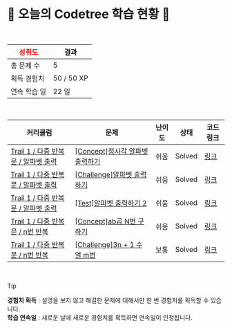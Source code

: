 # 🌲 오늘의 Codetree 학습 현황 🌲

<br />

| <span style="color:red;display:block;text-align:center;"> **성취도**</span> | 결과 |
|---|---|
| 총 문제 수 | 5 |
| 획득 경험치 | 50 / 50 XP |
| 연속 학습 일 | 22 일 |

<br />

|커리큘럼|문제|난이도|상태|코드 링크|
|---|---|---|---|---|
|[Trail 1 / 다중 반복문 / 알파벳 출력](https://www.codetree.ai/trail-info/novice-low/)|[[Concept]정사각 알파벳 출력하기](https://www.codetree.ai/trails/complete/curated-cards/intro-print-alpabet-in-square/)|쉬움|Solved|[링크](https://github.com/GreedSpirit/Algorithm/blob/main/250410/%EC%A0%95%EC%82%AC%EA%B0%81%20%EC%95%8C%ED%8C%8C%EB%B2%B3%20%EC%B6%9C%EB%A0%A5%ED%95%98%EA%B8%B0/print-alpabet-in-square.cpp)|
|[Trail 1 / 다중 반복문 / 알파벳 출력](https://www.codetree.ai/trail-info/novice-low/)|[[Challenge]알파벳 출력하기](https://www.codetree.ai/trails/complete/curated-cards/challenge-print-alphabet/)|쉬움|Solved|[링크](https://github.com/GreedSpirit/Algorithm/blob/main/250410/%EC%95%8C%ED%8C%8C%EB%B2%B3%20%EC%B6%9C%EB%A0%A5%ED%95%98%EA%B8%B0/print-alphabet.cpp)|
|[Trail 1 / 다중 반복문 / 알파벳 출력](https://www.codetree.ai/trail-info/novice-low/)|[[Test]알파벳 출력하기 2](https://www.codetree.ai/trails/complete/curated-cards/test-print-alphabet-2/)|쉬움|Solved|[링크](https://github.com/GreedSpirit/Algorithm/blob/main/250410/%EC%95%8C%ED%8C%8C%EB%B2%B3%20%EC%B6%9C%EB%A0%A5%ED%95%98%EA%B8%B0%202/print-alphabet-2.cpp)|
|[Trail 1 / 다중 반복문 / n번 반복](https://www.codetree.ai/trail-info/novice-low/)|[[Concept]ab곱 N번 구하기](https://www.codetree.ai/trails/complete/curated-cards/intro-a-multiple-b-n-times/)|쉬움|Solved|[링크](https://github.com/GreedSpirit/Algorithm/blob/main/250410/ab%EA%B3%B1%20N%EB%B2%88%20%EA%B5%AC%ED%95%98%EA%B8%B0/a-multiple-b-n-times.cpp)|
|[Trail 1 / 다중 반복문 / n번 반복](https://www.codetree.ai/trail-info/novice-low/)|[[Challenge]3n + 1 수열 m번](https://www.codetree.ai/trails/complete/curated-cards/challenge-3n-plus-1-sequence-m-times/)|보통|Solved|[링크](https://github.com/GreedSpirit/Algorithm/blob/main/250410/3N%20%2B%201%20%EC%88%98%EC%97%B4%20M%EB%B2%88/3n-plus-1-sequence-m-times.cpp)|


<br />

> [!TIP]
> **경험치 획득** : 설명을 보지 않고 해결한 문제에 대해서만 한 번 경험치를 획득할 수 있습니다.  
> **학습 연속일** : 새로운 날에 새로운 경험치를 획득하면 연속일이 인정됩니다.

